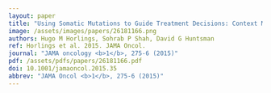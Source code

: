 ```yaml
---
layout: paper
title: "Using Somatic Mutations to Guide Treatment Decisions: Context Matters."
image: /assets/images/papers/26181166.png
authors: Hugo M Horlings, Sohrab P Shah, David G Huntsman
ref: Horlings et al. 2015. JAMA Oncol.
journal: "JAMA oncology <b>1</b>, 275-6 (2015)"
pdf: /assets/pdfs/papers/26181166.pdf
doi: 10.1001/jamaoncol.2015.35
abbrev: "JAMA Oncol <b>1</b>, 275-6 (2015)"
---
```


